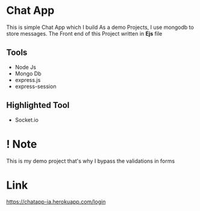 # Chat App 
This is simple Chat App which I build As a demo Projects, I use mongodb to store messages. The Front end of this Project written in **Ejs** file
## Tools
* Node Js
* Mongo Db
* express.js
* express-session
## Highlighted Tool
* Socket.io
# ! Note
This is my demo project that's why I bypass the validations in forms 
# Link
https://chatapp-ia.herokuapp.com/login

